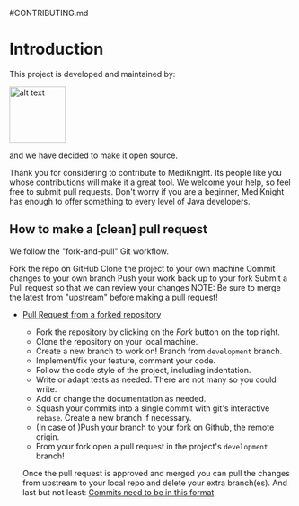 
#CONTRIBUTING.md

# Introduction

This project is developed and maintained by: <p><a href="https://www.baltic-online.de/">
<img src="https://www.baltic-online.de/fileadmin/gfx/BO-LOGO.png" alt="alt text" width="100" heigh    t="50">
</a></p>
and we have decided to make it open source.

Thank you for considering to contribute to MediKnight. Its people like you whose contributions will make it a great tool. We welcome your help, so feel free to submit pull requests. Don't worry if you are a beginner, MediKnight has enough to offer something to every level of Java developers.

## How to make a [clean] pull request
We follow the "fork-and-pull" Git workflow. 


Fork the repo on GitHub
Clone the project to your own machine
Commit changes to your own branch
Push your work back up to your fork
Submit a Pull request so that we can review your changes
NOTE: Be sure to merge the latest from "upstream" before making a pull request!

- [Pull Request from a forked repository](https://help.github.com/articles/fork-a-repo/)

	-	Fork the repository by clicking on the *Fork* button on the top right.
	-	Clone the repository on your local machine.
    -	Create a new branch to work on! Branch from `development` branch.
    -	Implement/fix your feature, comment your code.
    -	Follow the code style of the project, including indentation.
    -	Write or adapt tests as needed. There are not many so you could write.
    -	Add or change the documentation as needed.
    -	Squash your commits into a single commit with git's interactive `rebase`. Create a new branch if necessary.
    -	(In case of )Push your branch to your fork on Github, the remote origin.
    -	From your fork open a pull request in the project's `development` branch!

  Once the pull request is approved and merged you can pull the changes from upstream to your local repo and delete your extra branch(es).
And last but not least: [Commits need to be in this format](https://chris.beams.io/posts/git-commit/)

